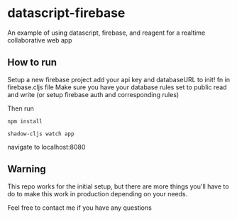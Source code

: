# datascript-firebase

An example of using datascript, firebase, and reagent for a realtime collaborative web app


## How to run

Setup a new firebase project
add your api key and databaseURL to init! fn in firebase.cljs file
Make sure you have your database rules set to public read and write (or setup firebase auth and corresponding rules)

Then run

`npm install`


`shadow-cljs watch app`

navigate to localhost:8080


## Warning

This repo works for the initial setup, but there are more things you'll have to do to make this work in production depending on your needs.

Feel free to contact me if you have any questions
